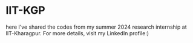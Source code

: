 # IIT-KGP
here I’ve shared the codes from my summer 2024 research internship at IIT-Kharagpur. For more details, visit my LinkedIn profile:)

